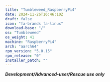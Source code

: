 ```yaml
---
title: "Tumbleweed_RaspberryPi4"
date: 2024-11-26T16:46:10Z
draft: false
icon: "fa-brands fa-linux"
download-base: "/"
os: "Tumbleweed"
os_weight: 41
machine: "RaspberryPi4"
arch: "aarch64"
rpm_version: "5.0.15"
rpm_release: "0"
installer_patch: ""
---
```


***Development/Advanced-user/Rescue use only***
